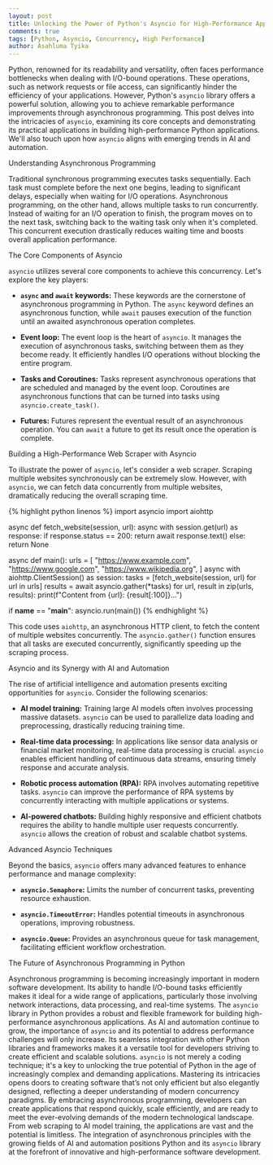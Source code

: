 ```yaml
---
layout: post
title: Unlocking the Power of Python's Asyncio for High-Performance Applications
comments: true
tags: [Python, Asyncio, Concurrency, High Performance]
author: Asahluma Tyika
---
```


Python, renowned for its readability and versatility, often faces performance bottlenecks when dealing with I/O-bound operations.  These operations, such as network requests or file access, can significantly hinder the efficiency of your applications.  However, Python's `asyncio` library offers a powerful solution, allowing you to achieve remarkable performance improvements through asynchronous programming. This post delves into the intricacies of `asyncio`, examining its core concepts and demonstrating its practical applications in building high-performance Python applications.  We'll also touch upon how `asyncio` aligns with emerging trends in AI and automation.

Understanding Asynchronous Programming

Traditional synchronous programming executes tasks sequentially.  Each task must complete before the next one begins, leading to significant delays, especially when waiting for I/O operations.  Asynchronous programming, on the other hand, allows multiple tasks to run concurrently.  Instead of waiting for an I/O operation to finish, the program moves on to the next task, switching back to the waiting task only when it's completed. This concurrent execution drastically reduces waiting time and boosts overall application performance.

The Core Components of Asyncio

`asyncio` utilizes several core components to achieve this concurrency.  Let's explore the key players:

* **`async` and `await` keywords:** These keywords are the cornerstone of asynchronous programming in Python. The `async` keyword defines an asynchronous function, while `await` pauses execution of the function until an awaited asynchronous operation completes.

* **Event loop:** The event loop is the heart of `asyncio`. It manages the execution of asynchronous tasks, switching between them as they become ready.  It efficiently handles I/O operations without blocking the entire program.

* **Tasks and Coroutines:** Tasks represent asynchronous operations that are scheduled and managed by the event loop. Coroutines are asynchronous functions that can be turned into tasks using `asyncio.create_task()`.

* **Futures:** Futures represent the eventual result of an asynchronous operation.  You can `await` a future to get its result once the operation is complete.

Building a High-Performance Web Scraper with Asyncio

To illustrate the power of `asyncio`, let's consider a web scraper.  Scraping multiple websites synchronously can be extremely slow.  However, with `asyncio`, we can fetch data concurrently from multiple websites, dramatically reducing the overall scraping time.

{% highlight python linenos %}
import asyncio
import aiohttp

async def fetch_website(session, url):
    async with session.get(url) as response:
        if response.status == 200:
            return await response.text()
        else:
            return None

async def main():
    urls = [
        "https://www.example.com",
        "https://www.google.com",
        "https://www.wikipedia.org",
    ]
    async with aiohttp.ClientSession() as session:
        tasks = [fetch_website(session, url) for url in urls]
        results = await asyncio.gather(*tasks)
        for url, result in zip(urls, results):
            print(f"Content from {url}: {result[:100]}...")

if __name__ == "__main__":
    asyncio.run(main())
{% endhighlight %}

This code uses `aiohttp`, an asynchronous HTTP client, to fetch the content of multiple websites concurrently.  The `asyncio.gather()` function ensures that all tasks are executed concurrently, significantly speeding up the scraping process.

Asyncio and its Synergy with AI and Automation

The rise of artificial intelligence and automation presents exciting opportunities for `asyncio`.  Consider the following scenarios:

* **AI model training:**  Training large AI models often involves processing massive datasets. `asyncio` can be used to parallelize data loading and preprocessing, drastically reducing training time.

* **Real-time data processing:**  In applications like sensor data analysis or financial market monitoring, real-time data processing is crucial.  `asyncio` enables efficient handling of continuous data streams, ensuring timely response and accurate analysis.

* **Robotic process automation (RPA):**  RPA involves automating repetitive tasks.  `asyncio` can improve the performance of RPA systems by concurrently interacting with multiple applications or systems.

* **AI-powered chatbots:** Building highly responsive and efficient chatbots requires the ability to handle multiple user requests concurrently. `asyncio` allows the creation of robust and scalable chatbot systems.

Advanced Asyncio Techniques

Beyond the basics, `asyncio` offers many advanced features to enhance performance and manage complexity:

* **`asyncio.Semaphore`:**  Limits the number of concurrent tasks, preventing resource exhaustion.

* **`asyncio.TimeoutError`:** Handles potential timeouts in asynchronous operations, improving robustness.

* **`asyncio.Queue`:** Provides an asynchronous queue for task management, facilitating efficient workflow orchestration.


The Future of Asynchronous Programming in Python

Asynchronous programming is becoming increasingly important in modern software development.  Its ability to handle I/O-bound tasks efficiently makes it ideal for a wide range of applications, particularly those involving network interactions, data processing, and real-time systems. The `asyncio` library in Python provides a robust and flexible framework for building high-performance asynchronous applications. As AI and automation continue to grow, the importance of `asyncio` and its potential to address performance challenges will only increase. Its seamless integration with other Python libraries and frameworks makes it a versatile tool for developers striving to create efficient and scalable solutions.  `asyncio` is not merely a coding technique; it's a key to unlocking the true potential of Python in the age of increasingly complex and demanding applications.  Mastering its intricacies opens doors to creating software that’s not only efficient but also elegantly designed, reflecting a deeper understanding of modern concurrency paradigms. By embracing asynchronous programming, developers can create applications that respond quickly, scale efficiently, and are ready to meet the ever-evolving demands of the modern technological landscape.  From web scraping to AI model training, the applications are vast and the potential is limitless.  The integration of asynchronous principles with the growing fields of AI and automation positions Python and its `asyncio` library at the forefront of innovative and high-performance software development.

